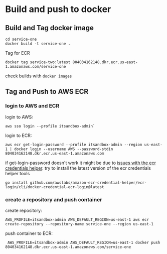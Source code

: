 # Build and push to docker


## Build and Tag docker image
```
cd service-one
docker build -t service-one .
```

Tag for ECR
```
docker tag service-two:latest 804034162148.dkr.ecr.us-east-1.amazonaws.com/service-one
```

check builds with `docker images`

## Tag and Push to AWS ECR

### login to AWS and ECR 

login to AWS:
```
aws sso login --profile itsandbox-admin`
```

login to ECR:
```
aws ecr get-login-password --profile itsandbox-admin --region us-east-1 | docker login --username AWS --password-stdin 804034162148.dkr.ecr.us-east-1.amazonaws.com
```

if get-login-password doesn't work it might be due to
[issues with the ecr credentials helper](https://github.com/awslabs/amazon-ecr-credential-helper/issues/229).
try to install the latest version of the ecr credentials helper tools
```
go install github.com/awslabs/amazon-ecr-credential-helper/ecr-login/cli/docker-credential-ecr-login@latest
```


### create a repository and push container

create repository:
```
AWS_PROFILE=itsandbox-admin AWS_DEFAULT_REGION=us-east-1 aws ecr create-repository --repository-name service-one --region us-east-1
```

push container to ECR:
```
 AWS_PROFILE=itsandbox-admin AWS_DEFAULT_REGION=us-east-1 docker push 804034162148.dkr.ecr.us-east-1.amazonaws.com/service-one
```
